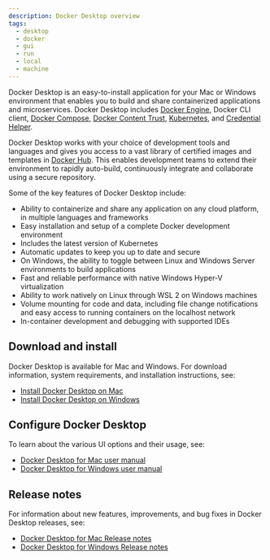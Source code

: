 ```yaml
---
description: Docker Desktop overview
tags:
  - desktop
  - docker
  - gui
  - run
  - local
  - machine
---
```


Docker Desktop is an easy-to-install application for your Mac or Windows
environment that enables you to build and share containerized applications
and microservices. Docker Desktop includes [Docker Engine](../engine/), Docker
CLI client, [Docker Compose](../compose/), [Docker Content Trust](../engine/security/trust.md),
[Kubernetes](https://github.com/kubernetes/kubernetes/), and
[Credential Helper](https://github.com/docker/docker-credential-helpers/).

Docker Desktop works with your choice of development tools and languages and
gives you access to a vast library of certified images and templates in
[Docker Hub](https://hub.docker.com/). This enables development teams to extend
their environment to rapidly auto-build, continuously integrate and collaborate
using a secure repository.

Some of the key features of Docker Desktop include:

* Ability to containerize and share any application on any cloud platform, in multiple languages and frameworks
* Easy installation and setup of a complete Docker development environment
* Includes the latest version of Kubernetes
* Automatic updates to keep you up to date and secure
* On Windows, the ability to toggle between Linux and Windows Server environments to build applications
* Fast and reliable performance with native Windows Hyper-V virtualization
* Ability to work natively on Linux through WSL 2 on Windows machines
* Volume mounting for code and data, including file change notifications and easy access to running containers on the localhost network
* In-container development and debugging with supported IDEs

## Download and install

Docker Desktop is available for Mac and Windows. For download information,
system requirements, and installation instructions, see:

* [Install Docker Desktop on Mac](../docker-for-mac/install.md)
* [Install Docker Desktop on Windows](../docker-for-windows/install.md)

## Configure Docker Desktop

To learn about the various UI options and their usage, see:

* [Docker Desktop for Mac user manual](../docker-for-mac/index.md)
* [Docker Desktop for Windows user manual](../docker-for-windows/index.md)

## Release notes

For information about new features, improvements, and bug fixes in Docker
Desktop releases, see:

* [Docker Desktop for Mac Release notes](../docker-for-mac/release-notes.md)
* [Docker Desktop for Windows Release notes](../docker-for-windows/release-notes.md)
